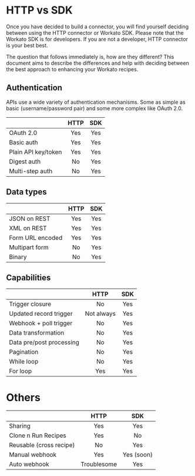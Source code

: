 # HTTP vs SDK
Once you have decided to build a connector, you will find yourself deciding between using the HTTP connector or Workato SDK. Please note that the Workato SDK is for developers. If you are not a developer, HTTP connector is your best best.

The question that follows immediately is, how are they different? This document aims to describe the differences and help with deciding between the best approach to enhancing your Workato recipes.

## Authentication
APIs use a wide variety of authentication mechanisms. Some as simple as basic (username/password pair) and some more complex like OAuth 2.0.

|   | HTTP | SDK |
|:-----|:-:|:-:|
| OAuth 2.0 | Yes | Yes |
| Basic auth | Yes | Yes |
| Plain API key/token | Yes | Yes |
| Digest auth | No  | Yes |
| Multi-step auth | No  | Yes |

## Data types
|   | HTTP | SDK |
|:-----|:-:|:-:|
| JSON on REST | Yes | Yes |
| XML on REST | Yes | Yes |
| Form URL encoded | Yes | Yes |
| Multipart form | No  | Yes |
| Binary | No | Yes| 

## Capabilities 
|   | HTTP | SDK |
|:-----|:-:|:-:|
| Trigger closure | No  | Yes |
| Updated record trigger | Not always  | Yes |
| Webhook + poll trigger | No  | Yes |
| Data transformation | No  | Yes |
| Data pre/post processing | No  | Yes |
| Pagination | No  | Yes |
| While loop | No  | Yes |
| For loop | Yes | Yes |

# Others

|   | HTTP | SDK |
|:-----|:-:|:-:|
| Sharing | Yes | Yes |
| Clone n Run Recipes | Yes | No |
| Reusable (cross recipe) | No | Yes |
| Manual webhook | Yes | Yes (soon) |
| Auto webhook | Troublesome | Yes |
